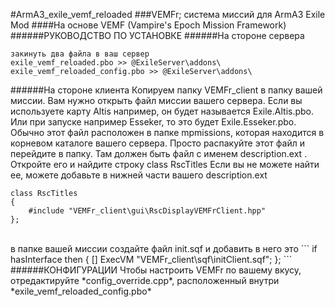 #ArmA3_exile_vemf_reloaded
###VEMFr; система миссий для ArmA3 Exile Mod
####На основе VEMF (Vampire's Epoch Mission Framework)
<br />
######РУКОВОДСТВО ПО УСТАНОВКЕ
######На стороне сервера
```
закинуть два файла в ваш сервер 
exile_vemf_reloaded.pbo >> @ExileServer\addons\
exile_vemf_reloaded_config.pbo >> @ExileServer\addons\
```
######На стороне клиента
Копируем папку VEMFr_client в папку вашей миссии.
Вам нужно открыть файл миссии вашего сервера.
Если вы используете карту Altis например, он будет называется Exile.Altis.pbo.
Или при запуске например Esseker, то это будет Exile.Esseker.pbo.
Обычно этот файл расположен в папке mpmissions, которая находится в корневом каталоге вашего сервера.
Просто распакуйте этот файл и перейдите в папку.
Там должен быть файл с именем description.ext . Откройте его и найдите строку class RscTitles
Если вы не можете найти ее, можете добавьте в нижней части вашего description.ext
```
class RscTitles
{
	#include "VEMFr_client\gui\RscDisplayVEMFrClient.hpp"
};
```
<br />
в папке вашей миссии создайте файл init.sqf и добавить в него это
```
if hasInterface then
{
	[] ExecVM "VEMFr_client\sqf\initClient.sqf"; 
};
```
######КОНФИГУРАЦИИ
Чтобы настроить VEMFr по вашему вкусу, отредактируйте *config_override.cpp*, расположенный внутри *exile_vemf_reloaded_config.pbo* <br />
